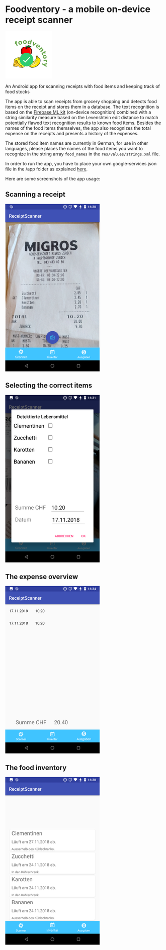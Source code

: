 # Foodventory - a mobile on-device receipt scanner
<img src="logo.png" alt="Foodventure logo" width="150"/>

An Android app for scanning receipts with food items and keeping track of food stocks

The app is able to scan receipts from grocery shopping and detects food items on the receipt and stores them in a database. The text recognition is based on the [Firebase ML kit](https://firebase.google.com/docs/ml-kit/recognize-text) (on-device recognition) combined with a string similarity measure based on the Levenshtein edit distance to match potentially flawed text recognition results to known food items. 
Besides the names of the food items themselves, the app also recognizes the total expense on the receipts and presents a history of the expenses. 

The stored food item names are currently in German, for use in other languages, please places the names of the food items you want to recognize in the string array `food_names` in the `res/values/strings.xml` file. 

In order to run the app, you have to place your own google-services.json file in the /app folder as explained [here](https://developers.google.com/android/guides/google-services-plugin#adding_the_json_file). 

Here are some screenshots of the app usage:   

## Scanning a receipt
<img src="screenshots/Screenshot_1.png" alt="Screenshot of scanning a receipt" width="300">

## Selecting the correct items
<img src="screenshots/Screenshot_2.png" alt="Screenshot of selecting the correct items" width="300">

## The expense overview
<img src="screenshots/Screenshot_3.png" alt="Screenshot of the expense overview" width="300">

## The food inventory
<img src="screenshots/Screenshot_4.png" alt="Screenshot of the food inventory" width="300">

